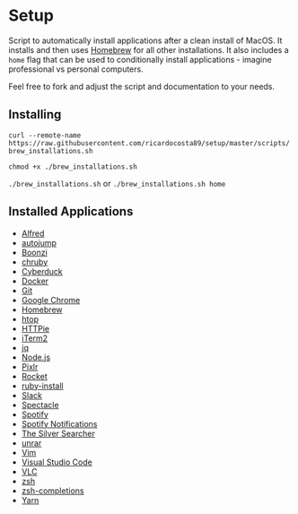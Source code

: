 # Setup

Script to automatically install applications after a clean install of MacOS. It installs and then uses [Homebrew](http://brew.sh/) for all other installations. It also includes a `home` flag that can be used to conditionally install applications - imagine professional vs personal computers.

Feel free to fork and adjust the script and documentation to your needs.

## Installing
`curl --remote-name https://raw.githubusercontent.com/ricardocosta89/setup/master/scripts/brew_installations.sh`

`chmod +x ./brew_installations.sh`

`./brew_installations.sh` or `./brew_installations.sh home`

## Installed Applications
* [Alfred](https://www.alfredapp.com/)
* [autojump](https://github.com/wting/autojump)
* [Boonzi](http://www.boonzi.pt/)
* [chruby](https://github.com/postmodern/chruby)
* [Cyberduck](https://cyberduck.io)
* [Docker](https://www.docker.com/)
* [Git](https://git-scm.com/)
* [Google Chrome](https://www.google.com/chrome/)
* [Homebrew](http://brew.sh/)
* [htop](https://github.com/hishamhm/htop)
* [HTTPie](https://github.com/jkbrzt/httpie/)
* [iTerm2](https://www.iterm2.com/)
* [jq](https://github.com/stedolan/jq)
* [Node.js](https://nodejs.org/en/)
* [Pixlr](https://pixlr.com/)
* [Rocket](http://matthewpalmer.net/rocket/)
* [ruby-install](https://github.com/postmodern/ruby-install)
* [Slack](https://slack.com/)
* [Spectacle](https://www.spectacleapp.com/)
* [Spotify](https://www.spotify.com/)
* [Spotify Notifications](https://spotify-notifications.citruspi.io/)
* [The Silver Searcher](https://github.com/ggreer/the_silver_searcher)
* [unrar](http://www.techradar.com/how-to/computing/apple/terminal-101-extracting-rar-files-1305669)
* [Vim](http://www.vim.org/)
* [Visual Studio Code](https://code.visualstudio.com/)
* [VLC](http://www.videolan.org/vlc/index.html)
* [zsh](http://www.zsh.org/)
* [zsh-completions](https://github.com/zsh-users/zsh-completions)
* [Yarn](https://yarnpkg.com/)